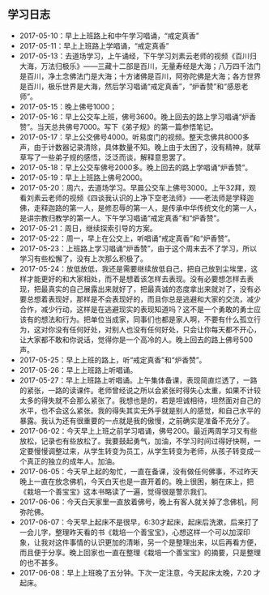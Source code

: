 ## 学习日志
- 2017-05-10：早上上班路上和中午学习唱诵，“戒定真香”
- 2017-05-11：早上上班路上学唱诵，“戒定真香”
- 2017-05-13：去道场学习，上午诵经，下午学习刘素云老师的视频《百川归大海，万法归极乐》——三藏十二部是百川，无量寿经是大海；八万四千法门是百川，净土念佛法门是大海；十方诸佛是百川，阿弥陀佛是大海；各方世界是百川，极乐世界是大海，然后学习唱诵“戒定真香”，“炉香赞”和“感恩老师”。
- 2017-05-15：晚上佛号1000；
- 2017-05-16：早上公交车上班，佛号3600。晚上回去的路上学习唱诵“炉香赞”。当天总共佛号7000。写下《弟子规》的第一篇参悟笔记。
- 2017-05-17：早上公交佛号4000。听易度门的视频。整天念佛共8000多声，由于计数器记录清除，具体数量不知。晚上由于太困了，没有精神，就草草写了一些弟子规的感悟，泛泛而谈，解释意思罢了。
- 2017-05-18：早上公交车佛号2000多。晚上回去的路上学唱诵“炉香赞”。
- 2017-05-19：早上上班路上佛号2000。
- 2017-05-20：周六，去道场学习。早晨公交车上佛号3000。上午32拜，观看刘素云老师的视频《四谈我认识的上净下空老法师》——老法师是学释迦佛，走释迦路的第一人，是修忍辱的第一人，是传承中华传统文化的第一人，是讲宗教归教学的第一人。下午学习唱诵“戒定真香”和“炉香赞”。
- 2017-05-21：周日，继续探索引导的方案。
- 2017-05-22：周一，早上在公交上，听唱诵“戒定真香”和“炉香赞”。
- 2017-05-23：上班路上学习唱诵“炉香赞”，由于这个周末去不了学习，所以学习有些松懈了，没有上次那么积极了。
- 2017-05-24：放低放低，我还是需要继续放低自己，把自己放到尘埃里，这样才能更好的和大家相处，而不是想着该怎样去表现。没有必要想怎样去表现，把最真实的自己展露出来就好了，把最真诚的态度拿出来就对了，没有必要总想着表现好，那样是不会表现好的，而且你总是逃避和大家的交流，减少合作，减少行动，这样是在逃避现实的表现知道吗？这不是一个勇敢的勇士应该有的想法和行为。把单位当成家，同事们也都是家人啊，不要有什么孤立行为，这对你没有任何好处，对别人也没有任何好处，只会让你每天都不开心，让大家都不敢和你说话，觉得你是一个高冷的人。晚上回去的路上佛号500声。
- 2017-05-25：早上上班的路上，听“戒定真香”和“炉香赞”。
- 2017-05-26：早上上班路上听唱诵。
- 2017-05-27：早上上班路上听唱诵。上午集体备课，表现简直烂透了，一路的紧张，一路的读课件。老师曾经说之所以会紧张时得失心太重，如果不计较太多的得失就不会那么紧张了。我想也是的，若是坦诚相待，坦然面对自己的水平，也不会这么紧张。我的得失其实无外乎就是别人的感觉，和自己水平的暴露。我认为还有很重要的一点就是我的傲慢，之前确实是准备不充分了。
- 2017-06-02：今天早上上班之前学习唱诵，佛号200。最近两周学习又有些放松，记录也有些放松了。我要鼓起勇气，加油，不学习时间过得好快啊，一定要慢慢调整过来，从学生转变为员工，从学生转变为老师，从孩子转变成一个真正的独立的成年人。加油。
- 2017-06-05：今天早上起的匆忙，一直在备课，没有做任何佛事，不过昨天晚上一直在放念佛机，今天白天也是一直开着的。晚上很困，躺在床上，把《栽培一个善宝宝》这本书略读了一遍，觉得很是警示我们。
- 2017-06-06：今天白天家里一直放着佛号，晚上有客人就关掉了念佛机，阿弥陀佛。
- 2017-06-07：今天早上起床不是很早，6:30才起床，起床后洗漱，后来打了一会儿字，整理昨天看的书《栽培一个善宝宝》，心想这样一个可以加深印象，让我对这件事情的认识更加的清晰，另一个是整理出来，以后再看方便，而且便于分享。晚上回家也一直在整理《栽培一个善宝宝》的摘要，只是整理的也不甚多。
- 2017-06-08：早上上班晚了五分钟。下次一定注意，今天起床太晚，7:20 才起床。







